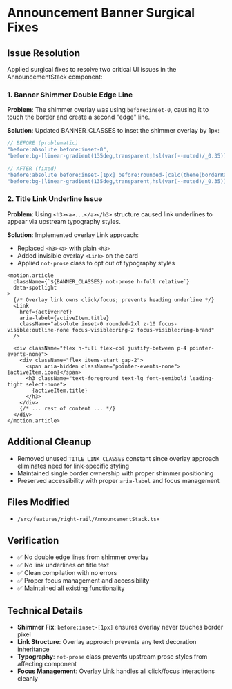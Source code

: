 # Announcement Banner Surgical Fixes

## Issue Resolution
Applied surgical fixes to resolve two critical UI issues in the AnnouncementStack component:

### 1. Banner Shimmer Double Edge Line
**Problem**: The shimmer overlay was using `before:inset-0`, causing it to touch the border and create a second "edge" line.

**Solution**: Updated BANNER_CLASSES to inset the shimmer overlay by 1px:
```typescript
// BEFORE (problematic)
"before:absolute before:inset-0",
"before:bg-[linear-gradient(135deg,transparent,hsl(var(--muted)/_0.35))]",

// AFTER (fixed)
"before:absolute before:inset-[1px] before:rounded-[calc(theme(borderRadius.2xl)-1px)]",
"before:bg-[linear-gradient(135deg,transparent,hsl(var(--muted)/_0.35))]",
```

### 2. Title Link Underline Issue
**Problem**: Using `<h3><a>...</a></h3>` structure caused link underlines to appear via upstream typography styles.

**Solution**: Implemented overlay Link approach:
- Replaced `<h3><a>` with plain `<h3>` 
- Added invisible overlay `<Link>` on the card
- Applied `not-prose` class to opt out of typography styles

```tsx
<motion.article 
  className={`${BANNER_CLASSES} not-prose h-full relative`}
  data-spotlight
>
  {/* Overlay link owns click/focus; prevents heading underline */}
  <Link 
    href={activeHref}
    aria-label={activeItem.title}
    className="absolute inset-0 rounded-2xl z-10 focus-visible:outline-none focus-visible:ring-2 focus-visible:ring-brand" 
  />

  <div className="flex h-full flex-col justify-between p-4 pointer-events-none">
    <div className="flex items-start gap-2">
      <span aria-hidden className="pointer-events-none">{activeItem.icon}</span>
      <h3 className="text-foreground text-lg font-semibold leading-tight select-none">
        {activeItem.title}
      </h3>
    </div>
    {/* ... rest of content ... */}
  </div>
</motion.article>
```

## Additional Cleanup
- Removed unused `TITLE_LINK_CLASSES` constant since overlay approach eliminates need for link-specific styling
- Maintained single border ownership with proper shimmer positioning
- Preserved accessibility with proper `aria-label` and focus management

## Files Modified
- `/src/features/right-rail/AnnouncementStack.tsx`

## Verification
- ✅ No double edge lines from shimmer overlay
- ✅ No link underlines on title text
- ✅ Clean compilation with no errors
- ✅ Proper focus management and accessibility
- ✅ Maintained all existing functionality

## Technical Details
- **Shimmer Fix**: `before:inset-[1px]` ensures overlay never touches border pixel
- **Link Structure**: Overlay approach prevents any text decoration inheritance
- **Typography**: `not-prose` class prevents upstream prose styles from affecting component
- **Focus Management**: Overlay Link handles all click/focus interactions cleanly